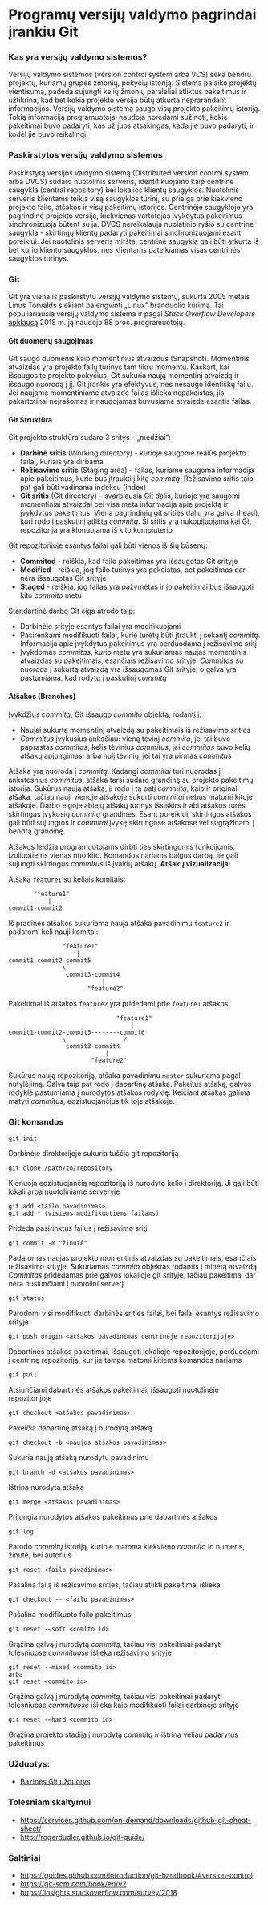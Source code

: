 # Programų versijų valdymo pagrindai įrankiu Git

### Kas yra versijų valdymo sistemos?
Versijų valdymo sistemos (version control system arba VCS) seka bendrų projektų, kuriamų grupės žmonių, pokyčių istoriją. Sistema palaiko projektų vientisumą, padeda sujungti kelių žmonių paraleliai  atliktus pakeitimus ir užtikrina, kad bet kokia projekto versija būtų atkurta neprarandant informacijos.
Versijų valdymo sistema saugo visų projekto pakeitimų istoriją. Tokią informaciją programuotojai naudoja norėdami sužinoti, kokie  pakeitimai buvo padaryti, kas už juos atsakingas, kada jie buvo padaryti, ir kodėl jie buvo reikalingi.
### Paskirstytos versijų valdymo sistemos
Paskirstytą versijos valdymo sistemą (Distributed version control system arba DVCS) sudaro nuotolinis serveris, identifikuojamo kaip centrinė saugykla (central repository) bei lokalios klientų saugyklos. Nuotolinis serveris klientams teikia visą saugyklos turinį, su prieiga prie kiekvieno projekto failo, atšakos ir visų pakeitimų istorijos. Centrinėje saugykloje yra pagrindinė projekto versija, kiekvienas vartotojas įvykdytus pakeitimus sinchronizuoja būtent su ja. DVCS nereikalauja nuolatinio ryšio su centrine saugykla - skirtingų klientų padaryti pakeitimai sinchronizuojami esant poreikiui. Jei nuotolinis serveris miršta, centrinė saugykla gali būti atkurta iš bet kurio kliento saugyklos, nes klientams pateikiamas visas  centrinės saugyklos turinys.
### Git
Git yra viena iš paskirstytų versijų valdymo sistemų, sukurta 2005 metais Linus Torvalds siekiant palengvinti „Linux“ branduolio kūrimą. Tai populiariausia versijų valdymo sistema ir pagal *Stack Overflow Developers* [apklausą](https://insights.stackoverflow.com/survey/2018#work-version-control) 2018 m. ją naudojo 88 proc. programuotojų.

#### Git duomenų saugojimas

Git saugo duomenis kaip momentinius atvaizdus (Snapshot). Momentinis atvaizdas yra projekto failų turinys tam tikru momentu. Kaskart, kai išsaugosite projekto pokyčius, Git sukuria naują momentinį atvaizdą ir išsaugo nuorodą į jį. Git įrankis yra efektyvus, nes nesaugo identiškų failų. Jei naujame momentiniame atvaizde failas išlieka nepakeistas, jis pakartotinai neįrašomas ir naudojamas buvusiame atvaizde esantis failas.

#### Git Struktūra
Git projekto struktūra sudaro 3 sritys - „medžiai“:

- **Darbinė sritis** (Working directory) - kurioje saugome realūs projekto failai, kuriais yra dirbama
- **Režisavimo sritis** (Staging area) – failas, kuriame saugoma informacija apie pakeitimus, kurie bus įtraukti į kitą *commitą*. Režisavimo sritis taip pat gali būti vadinama indeksu (index)
- **Git sritis** (Git directory) – svarbiausia Git dalis, kurioje yra saugomi momentiniai atvaizdai bei visa meta informacija apie projektą ir įvykdytus pakeitimus. Viena pagrindinių git srities dalių yra galva (head), kuri rodo į paskutinį atliktą *commitą*. Ši sritis yra nukopijuojama kai Git repozitorija yra klonuojama iš kito kompiuterio

Git repozitorijoje esantys failai gali būti vienos iš šių būsenų:
- **Commited** - reiškia, kad failo pakeitimas yra išsaugotas Git srityje
- **Modified** - reiškia, jog failo turinys yra pakeistas, bet pakeitimas dar nėra išsaugotas Git srityje
- **Staged** - reiškia, jog failas yra pažymėtas ir jo pakeitimai bus išsaugoti kito *commito* metu 

Standartinė darbo Git eiga atrodo taip:
- Darbinėje srityje esantys failai yra modifikuojami
- Pasirenkami modifikuoti failai, kurie turėtų būti įtraukti į sekantį *commitą*. Informacija apie įvykdytus pakeitimus yra perduodama į režisavimo sritį
- Įvykdomas *commitas*, kurio metu yra sukuriamas naujas momentinis atvaizdas su pakeitimais, esančiais režisavimo srityje. *Commitas* su nuoroda į sukurtą atvaizdą yra išsaugomas Git srityje, o galva yra pastumiama, kad rodytų į paskutinį *commitą*  
#### Atšakos (Branches)
Įvykdžius *commitą*, Git išsaugo *commito* objektą, rodantį į:
 - Naujai sukurtą momentinį atvaizdą su pakeitimais iš režisavimo srities
 - *Commitus* įvykusius anksčiau: vieną tėvinį *commitą*, jei tai buvo paprastas *commitas*, kelis tėvinius *commitus*, jei *commitas* buvo kelių atšakų apjungimas, arba nulį tėvinių, jei tai yra pirmas *commitas*

Atšaka yra nuoroda į *commitą*. Kadangi *commitai* turi nuorodas į ankstesnius *commitus*, atšaka tarsi sudaro grandinę su projekto pakeitimų istorija. Sukūrus naują atšaką, ji rodo į tą patį *commitą*, kaip ir originali atšaka, tačiau nauji vienoje atšakoje sukurti *commitai* nebus matomi kitoje atšakoje. Darbo eigoje abiejų atšakų turinys išsiskirs ir abi atšakos turės skirtingas įvykusių *commitų* grandines. Esant poreikiui, skirtingos atšakos gali būti sujungtos ir *commitai* įvykę skirtingose atšakose vėl sugrąžinami į bendrą grandinę. 

Atšakos leidžia programuotojams dirbti ties skirtingomis funkcijomis, izoliuotiems vienas nuo kito. Komandos nariams baigus darbą, jie gali sujungti skirtingus *commitus* iš įvairių atšakų. 
**Atšakų vizualizacija**:

Atšaka `feature1` su keliais komitais:
```
       "feature1"
           |
commit1-commit2
```
Iš pradinės atšakos sukuriama nauja atšaka pavadinimu `feature2` ir padaromi keli nauji komitai:
```
               "feature1"  
                   |
commit1-commit2-commit5
               \
                commit3-commit4
                          |
                      "feature2"    
```
Pakeitimai iš atšakos `feature2` yra pridedami prie `feature1` atšakos:
```
                              "feature1"  
                                  |
commit1-commit2-commit5--------commit6
               \                /
                commit3-commit4
                           |
                       "feature2"  
```

Sukūrus naują repozitoriją, atšaka pavadinimu `master` sukuriama pagal nutylėjimą. Galva taip pat rodo į dabartinę atšaką. Pakeitus atšaką, galvos rodyklė pastumiama į nurodytos atšakos rodyklę. Keičiant atšakas galima matyti *commitus*, egzistuojančius tik toje atšakoje.

### Git komandos
```
git init
```
Darbinėje direktorijoje sukuria tuščią git repozitoriją 
```
git clone /path/to/repository
```
Klonuoja egzistuojančią repozitoriją iš nurodyto kelio į direktoriją. Ji gali būti lokali arba nuotoliniame serveryje
```
git add <failo pavadinimas>
git add * (visiems modifikuotiems failams)
```
Prideda pasirinktus failus į režisavimo sritį
```
git commit -m "žinutė"
```
Padaromas naujas projekto momentinis atvaizdas su pakeitimais, esančiais režisavimo srityje. Sukuriamas *commito* objektas rodantis į minėtą atvaizdą. *Commitas* pridedamas prie galvos lokalioje git srityje, tačiau pakeitimai dar nėra nusiunčiami į nuotolini serverį. 
```
git status
```
Parodomi visi modifikuoti darbinės srities failai, bei failai esantys režisavimo srityje
```
git push origin <atšakos pavadinimas centrinėje repozitorijoje>
```
Dabartinės atšakos pakeitimai, išsaugoti lokalioje repozitorijoje, perduodami į centrinę repozitoriją, kur jie tampa matomi kitiems komandos nariams
```
git pull
```
Atsiunčiami dabartinės atšakos pakeitimai, išsaugoti nuotolinėje repozitorijoje
```
git checkout <atšakos pavadinimas>
```
Pakeičia dabartinę atšaką į nurodytą atšaką
```
git checkout -b <naujos atšakos pavadinimas>
```
Sukuria naują atšaką nurodytu pavadinimu
```
git branch -d <atšakos pavadinimas>
```
Ištrina nurodytą atšaką
```
git merge <atšakos pavadinimas>
```
Prijungia nurodytos atšakos pakeitimus prie dabartinės atšakos
```
git log
```
Parodo *commitų* istoriją, kurioje matoma kiekvieno *commito* id numeris,  žinutė, bei autorius
``` 
git reset <failo pavadinimas>
```
Pašalina failą iš režisavimo srities, tačiau atlikti pakeitimai išlieka
```
git checkout -- <failo pavadinimas>
```
Pašalina modifikuoto failo pakeitimus
```
git reset -–soft <comito id>
```
Grąžina galvą į nurodytą *commitą*, tačiau visi pakeitimai padaryti tolesniuose *commituose* išlieka režisavimo srityje

```
git reset --mixed <commito id>
arba
git reset <commito id>
```
Grąžina galvą į nurodytą *commitą*, tačiau visi pakeitimai padaryti tolesniuose *commituose* išlieka kaip modifikuoti failai darbinėje srityje
```
git reset -–hard <commito id>
```
Grąžina projekto stadiją į nurodytą *commitą* ir ištrina veliau padarytus pakeitimus

### Užduotys:
- [Bazinės Git užduotys](exercises/exercises.md)

### Tolesniam skaitymui
- https://services.github.com/on-demand/downloads/github-git-cheat-sheet/
- http://rogerdudler.github.io/git-guide/

### Šaltiniai
- https://guides.github.com/introduction/git-handbook/#version-control
- https://git-scm.com/book/en/v2
- https://insights.stackoverflow.com/survey/2018


